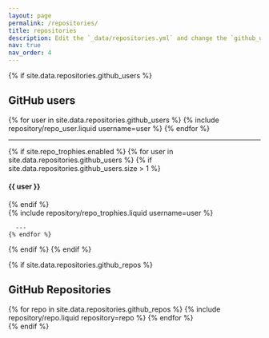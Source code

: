 ```yaml
---
layout: page
permalink: /repositories/
title: repositories
description: Edit the `_data/repositories.yml` and change the `github_users` and `github_repos` lists to include your own GitHub profile and repositories.
nav: true
nav_order: 4
---
```


{% if site.data.repositories.github_users %}

## GitHub users

  <div class="repositories d-flex flex-wrap flex-md-row flex-column justify-content-between align-items-center">
    {% for user in site.data.repositories.github_users %}
      {% include repository/repo_user.liquid username=user %}
    {% endfor %}
  </div>

---

{% if site.repo_trophies.enabled %}
{% for user in site.data.repositories.github_users %}
{% if site.data.repositories.github_users.size > 1 %}
<h4>{{ user }}</h4>
{% endif %}
<div class="repositories d-flex flex-wrap flex-md-row flex-column justify-content-between align-items-center">
{% include repository/repo_trophies.liquid username=user %}
</div>

      ---
    {% endfor %}

{% endif %}
{% endif %}

{% if site.data.repositories.github_repos %}

## GitHub Repositories

  <div class="repositories d-flex flex-wrap flex-md-row flex-column justify-content-between align-items-center">
    {% for repo in site.data.repositories.github_repos %}
      {% include repository/repo.liquid repository=repo %}
    {% endfor %}
  </div>
{% endif %}
